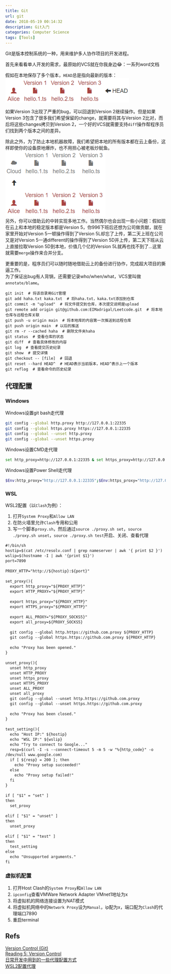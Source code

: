 ```yaml
---
title: Git
url: git
date: 2018-05-19 00:14:32
description: Git入门
categories: Computer Science
tags: [Tools]
---
```


Git是版本控制系统的一种，用来维护多人协作项目的开发进程。

首先来看看单人开发的需求，最原始的VCS就在你我身边😂：一系列word文档

假如在本地保存了多个版本，`HEAD`总是指向最新的版本：
![image](1260581-20211229110354288-1305060165.png)

如果Version 3出现了严重的bug，可以回退到Version 2继续操作。但是如果Version 3包含了很多我们希望保留的change，就需要将其与Version 2比对，而后将这些changes拷贝到Version 2，一个好的VCS就需要支持`diff`操作帮程序员们找到两个版本之间的差异。

除此之外，为了防止本地机器故障，我们希望把本地的所有版本都在云上备份，这样即使你的设备原地爆炸，也不用担心被老板炒鱿鱼。
![image](1260581-20211229111609065-1819873752.png)  
另外，你可以借助云的中转实现多地工作。当然偶尔也会出现一些小问题：假如现在云上和本地的稳定版本都是Version 5，你996下班后还想为公司做贡献，就在家里开始对Version 5一顿操作得到了Version 5L却忘了上传，第二天上班在公司又是对Version 5一通different的操作得到了Version 5D并上传，第二天下班从云上直接拉取Version 5D到本地，价值几个亿的Version 5L就再也找不到了...这里就需要`merge`操作来合并分支。

更重要的是，程序员们可以随时随地借助云上的备份进行协作，完成超大项目的撕逼工作。  
为了保证出bug有人背锅，还需要记录who/when/what，VCS里叫做`annotate/blame`。

```shell
git init  # 将该目录用Git管理
git add haha.txt kaka.txt  # 将haha.txt，kaka.txt添加到仓库
git commit -m "upload"  # 将文件提交到仓库，本次提交说明是upload
git remote add origin git@github.com:EIMadrigal/Leetcode.git  # 将本地仓库与远程仓库关联
git push -u origin main  # 将本地库的内容第一次推送到远程仓库
git push origin main  # 以后的推送
git rm -r --cached haha  # 删除文件夹haha
git status  # 查看仓库的状态
git diff  # 查看具体修改的内容
git log  # 查看提交历史纪录
git show  # 提交详情
git checkout -- [file]  # 回退
git reset --hard HEAD^  # HEAD表示当前版本，HEAD^表示上一个版本
git reflog  # 查看命令的历史纪录
```

## 代理配置

### Windows

Windows设置git bash走代理

```bash
git config --global http.proxy http://127.0.0.1:22335
git config --global https.proxy https://127.0.0.1:22335
git config --global --unset http.proxy
git config --global --unset https.proxy
```

Windows设置CMD走代理
```bash
set http_proxy=http://127.0.0.1:22335 & set https_proxy=http://127.0.0.1:22335
```

Windows设置Power Shell走代理
```bash
$Env:http_proxy="http://127.0.0.1:22335";$Env:https_proxy="http://127.0.0.1:22335"
```

### WSL

WSL2配置（以`Clash`为例）：

1. 打开`System Proxy`和`Allow LAN`
2. 在防火墙里允许`Clash`专用和公用
3. 写一个脚本`proxy.sh`，然后通过`source ./proxy.sh set`，`source ./proxy.sh unset`，`source ./proxy.sh test`开启、关闭、查看代理

```shell
#!/bin/sh
hostip=$(cat /etc/resolv.conf | grep nameserver | awk '{ print $2 }')
wslip=$(hostname -I | awk '{print $1}')
port=7890
 
PROXY_HTTP="http://${hostip}:${port}"
 
set_proxy(){
  export http_proxy="${PROXY_HTTP}"
  export HTTP_PROXY="${PROXY_HTTP}"
 
  export https_proxy="${PROXY_HTTP}"
  export HTTPS_proxy="${PROXY_HTTP}"
 
  export ALL_PROXY="${PROXY_SOCKS5}"
  export all_proxy=${PROXY_SOCKS5}
 
  git config --global http.https://github.com.proxy ${PROXY_HTTP}
  git config --global https.https://github.com.proxy ${PROXY_HTTP}
 
  echo "Proxy has been opened."
}
 
unset_proxy(){
  unset http_proxy
  unset HTTP_PROXY
  unset https_proxy
  unset HTTPS_PROXY
  unset ALL_PROXY
  unset all_proxy
  git config --global --unset http.https://github.com.proxy
  git config --global --unset https.https://github.com.proxy
 
  echo "Proxy has been closed."
}
 
test_setting(){
  echo "Host IP:" ${hostip}
  echo "WSL IP:" ${wslip}
  echo "Try to connect to Google..."
  resp=$(curl -I -s --connect-timeout 5 -m 5 -w "%{http_code}" -o /dev/null www.google.com)
  if [ ${resp} = 200 ]; then
    echo "Proxy setup succeeded!"
  else
    echo "Proxy setup failed!"
  fi
}
 
if [ "$1" = "set" ]
then
  set_proxy
 
elif [ "$1" = "unset" ]
then
  unset_proxy
 
elif [ "$1" = "test" ]
then
  test_setting
else
  echo "Unsupported arguments."
fi
```

### 虚拟机配置

1. 打开Host Clash的`System Proxy`和`Allow LAN`
2. `ipconfig`查看VMWare Network Adapter VMnet1地址为x
3. 将虚拟机的网络连接设置为NAT模式
4. 将虚拟机网络中的`Network Proxy`设为`Manual`，ip配为x，端口配为`Clash`的代理端口7890
5. 重启terminal

## Refs

[Version Control (Git)](https://missing.csail.mit.edu/2020/version-control/)  
[Reading 5: Version Control](https://web.mit.edu/6.031/www/fa21/classes/05-version-control)  
[日常开发中用到的一些代理配置方式](https://keqingrong.cn/blog/2021-02-19-proxy-and-pac/)  
[WSL2配置代理](https://www.cnblogs.com/tuilk/p/16287472.html)
